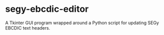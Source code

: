 # segy-ebcdic-editor
A Tkinter GUI program wrapped around a Python script for updating SEGy EBCDIC text headers.
